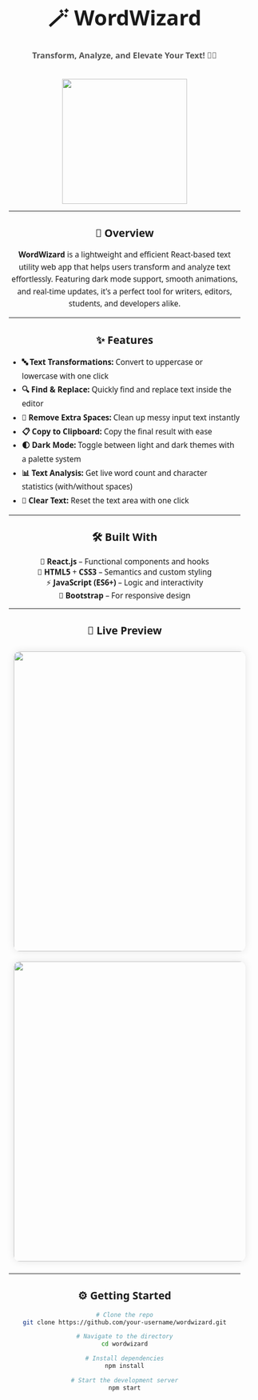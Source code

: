  
<!-- README.md for WordWizard -->

<div align="center" style="font-family:'Segoe UI', sans-serif; padding: 20px; animation: fadeIn 2s ease-in-out;">

<h1 style="font-size: 3em; margin-bottom: 0.2em;">🪄 WordWizard</h1>
<h3 style="color: #555;">Transform, Analyze, and Elevate Your Text! 🚀✨</h3>

<img src="https://media.giphy.com/media/xTiIzJSKB4l7xTouE8/giphy.gif" width="250px" style="margin-top: 20px; animation: bounceIn 1.5s ease-in-out;"/>

---

<h2 style="animation: fadeInUp 1.5s;">📌 Overview</h2>
<p style="max-width: 700px; margin: auto; font-size: 1.1em; line-height: 1.6;">
<b>WordWizard</b> is a lightweight and efficient React-based text utility web app that helps users transform and analyze text effortlessly. Featuring dark mode support, smooth animations, and real-time updates, it's a perfect tool for writers, editors, students, and developers alike.
</p>

---

<h2 style="animation: fadeInUp 2s;">✨ Features</h2>

<ul style="text-align: left; max-width: 600px; margin: auto; font-size: 1.1em; line-height: 1.8;">
  <li><strong>🔤 Text Transformations:</strong> Convert to uppercase or lowercase with one click</li>
  <li><strong>🔍 Find & Replace:</strong> Quickly find and replace text inside the editor</li>
  <li><strong>🧹 Remove Extra Spaces:</strong> Clean up messy input text instantly</li>
  <li><strong>📋 Copy to Clipboard:</strong> Copy the final result with ease</li>
  <li><strong>🌓 Dark Mode:</strong> Toggle between light and dark themes with a palette system</li>
  <li><strong>📊 Text Analysis:</strong> Get live word count and character statistics (with/without spaces)</li>
  <li><strong>🧼 Clear Text:</strong> Reset the text area with one click</li>
</ul>

---

<h2 style="animation: fadeInUp 2.5s;">🛠️ Built With</h2>

<p style="font-size: 1.1em;">
  🧱 <b>React.js</b> – Functional components and hooks<br>
  🎨 <b>HTML5</b> + <b>CSS3</b> – Semantics and custom styling<br>
  ⚡ <b>JavaScript (ES6+)</b> – Logic and interactivity<br>
  💠 <b>Bootstrap</b> – For responsive design
</p>

---

<h2 style="animation: fadeInUp 3s;">📸 Live Preview</h2>


<img src="https://ik.imagekit.io/uhwnemhvs/Screenshot%202025-05-27%20at%202.17.07%E2%80%AFPM.png?updatedAt=1748335670804" width="600px" style="margin: 10px; border-radius: 12px; box-shadow: 0 0 15px rgba(0,0,0,0.1);" />
<br>
<img src="https://ik.imagekit.io/uhwnemhvs/Screenshot%202025-05-27%20at%202.17.01%E2%80%AFPM.png?updatedAt=1748335686282" width="600px" style="margin: 10px; border-radius: 12px; box-shadow: 0 0 15px rgba(0,0,0,0.1);" />


---

<h2 style="animation: fadeInUp 3.5s;">⚙️ Getting Started</h2>

```bash
# Clone the repo
git clone https://github.com/your-username/wordwizard.git

# Navigate to the directory
cd wordwizard

# Install dependencies
npm install

# Start the development server
npm start
